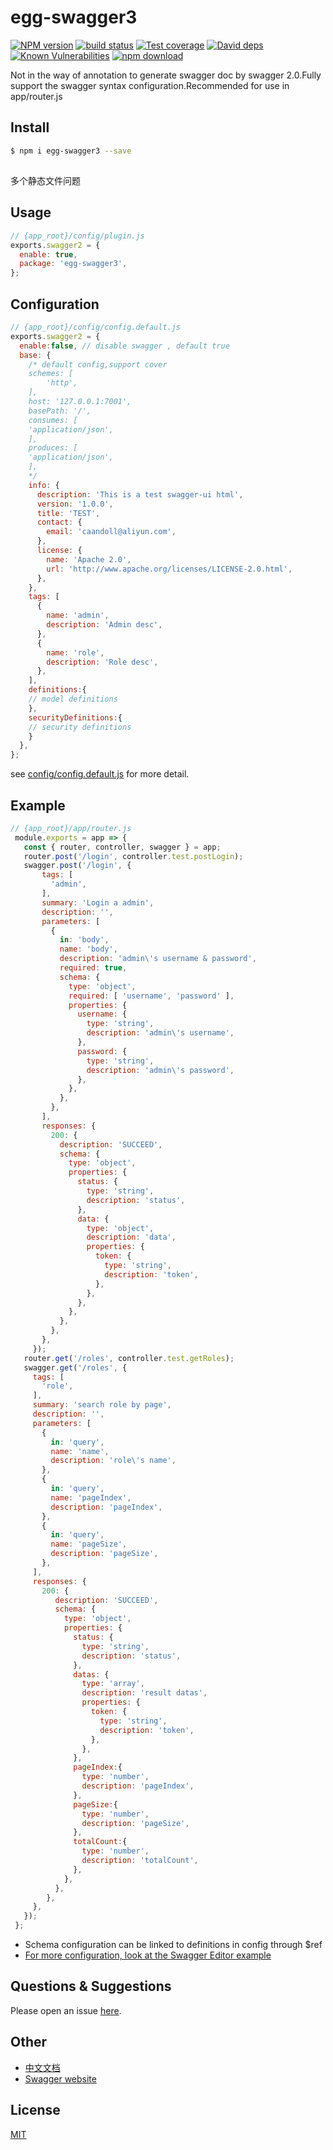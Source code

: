 # egg-swagger3
[![NPM version][npm-image]][npm-url]
[![build status][travis-image]][travis-url]
[![Test coverage][codecov-image]][codecov-url]
[![David deps][david-image]][david-url]
[![Known Vulnerabilities][snyk-image]][snyk-url]
[![npm download][download-image]][download-url]

[npm-image]: https://img.shields.io/npm/v/egg-swagger2.svg?style=flat-square
[npm-url]: https://npmjs.org/package/egg-swagger2
[travis-image]: https://img.shields.io/travis/CaanDoll/egg-swagger2.svg?style=flat-square
[travis-url]: https://travis-ci.org/CaanDoll/egg-swagger2
[codecov-image]: https://img.shields.io/codecov/c/github/CaanDoll/egg-swagger2.svg?style=flat-square
[codecov-url]: https://codecov.io/github/CaanDoll/egg-swagger2?branch=master
[david-image]: https://img.shields.io/david/CaanDoll/egg-swagger2.svg?style=flat-square
[david-url]: https://david-dm.org/CaanDoll/egg-swagger2
[snyk-image]: https://snyk.io/test/npm/egg-swagger2/badge.svg?style=flat-square
[snyk-url]: https://snyk.io/test/npm/egg-swagger2
[download-image]: https://img.shields.io/npm/dm/egg-swagger2.svg?style=flat-square
[download-url]: https://npmjs.org/package/egg-swagger2

Not in the way of annotation to generate swagger doc by swagger 2.0.Fully support the swagger syntax configuration.Recommended for use in app/router.js

## Install

```bash
$ npm i egg-swagger3 --save
```
##
多个静态文件问题
## Usage

```js
// {app_root}/config/plugin.js
exports.swagger2 = {
  enable: true,
  package: 'egg-swagger3',
};
```

## Configuration

```js
// {app_root}/config/config.default.js
exports.swagger2 = {
  enable:false, // disable swagger , default true
  base: {
    /* default config,support cover
    schemes: [
        'http',
    ],
    host: '127.0.0.1:7001',
    basePath: '/',
    consumes: [
    'application/json',
    ],
    produces: [
    'application/json',
    ],
    */
    info: {
      description: 'This is a test swagger-ui html',
      version: '1.0.0',
      title: 'TEST',
      contact: {
        email: 'caandoll@aliyun.com',
      },
      license: {
        name: 'Apache 2.0',
        url: 'http://www.apache.org/licenses/LICENSE-2.0.html',
      },
    },
    tags: [
      {
        name: 'admin',
        description: 'Admin desc',
      },
      {
        name: 'role',
        description: 'Role desc',
      },
    ],
    definitions:{
    // model definitions
    },
    securityDefinitions:{
    // security definitions
    }
  },
};
```

see [config/config.default.js](config/config.default.js) for more detail.

## Example

```js
// {app_root}/app/router.js
 module.exports = app => {
   const { router, controller, swagger } = app;
   router.post('/login', controller.test.postLogin);
   swagger.post('/login', {
       tags: [
         'admin',
       ],
       summary: 'Login a admin',
       description: '',
       parameters: [
         {
           in: 'body',
           name: 'body',
           description: 'admin\'s username & password',
           required: true,
           schema: {
             type: 'object',
             required: [ 'username', 'password' ],
             properties: {
               username: {
                 type: 'string',
                 description: 'admin\'s username',
               },
               password: {
                 type: 'string',
                 description: 'admin\'s password',
               },
             },
           },
         },
       ],
       responses: {
         200: {
           description: 'SUCCEED',
           schema: {
             type: 'object',
             properties: {
               status: {
                 type: 'string',
                 description: 'status',
               },
               data: {
                 type: 'object',
                 description: 'data',
                 properties: {
                   token: {
                     type: 'string',
                     description: 'token',
                   },
                 },
               },
             },
           },
         },
       },
     });
   router.get('/roles', controller.test.getRoles);
   swagger.get('/roles', {
     tags: [
       'role',
     ],
     summary: 'search role by page',
     description: '',
     parameters: [
       {
         in: 'query',
         name: 'name',
         description: 'role\'s name',
       },
       {
         in: 'query',
         name: 'pageIndex',
         description: 'pageIndex',
       },
       {
         in: 'query',
         name: 'pageSize',
         description: 'pageSize',
       },
     ],
     responses: {
       200: {
          description: 'SUCCEED',
          schema: {
            type: 'object',
            properties: {
              status: {
                type: 'string',
                description: 'status',
              },
              datas: {
                type: 'array',
                description: 'result datas',
                properties: {
                  token: {
                    type: 'string',
                    description: 'token',
                  },
                },
              },
              pageIndex:{
                type: 'number',
                description: 'pageIndex',
              },
              pageSize:{
                type: 'number',
                description: 'pageSize',
              },
              totalCount:{
                type: 'number',
                description: 'totalCount',
              },
            },
          },
        },
     },
   });
 };
```
- Schema configuration can be linked to definitions in config through $ref
- [For more configuration, look at the Swagger Editor example](https://editor.swagger.io/)

## Questions & Suggestions

Please open an issue [here](https://github.com/eggjs/egg/issues).

## Other

* [中文文档](README.zh_CN.md)
* [Swagger website](https://www.swagger.io/)

## License

[MIT](LICENSE)
